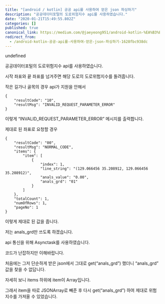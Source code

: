 ```yaml
---
title: "[android / kotlin] 공공 api를 사용하여 얻은 json 파싱하기"
description: "공공데이터포털의 도로위험지수 api를 사용하였습니다."
date: "2020-01-21T15:49:55.802Z"
categories: []
published: true
canonical_link: https://medium.com/@jaeyeong951/android-kotlin-%EA%B3%B5%EA%B3%B5-api%EB%A5%BC-%EC%82%AC%EC%9A%A9%ED%95%98%EC%97%AC-%EC%96%BB%EC%9D%80-json-%ED%8C%8C%EC%8B%B1%ED%95%98%EA%B8%B0-1628fbc938dc
redirect_from:
  - /android-kotlin-공공-api를-사용하여-얻은-json-파싱하기-1628fbc938dc
---
```


undefined

공공데이터포털의 도로위험지수 api를 사용하였습니다.

시작 좌표와 끝 좌표를 넘겨주면 해당 도로의 도로위험지수를 돌려줍니다.

작은 길가나 골목의 경우 api가 지원을 안해서

```
{
    "resultCode": "10",
    "resultMsg": "INVALID_REQUEST_PARAMETER_ERROR"
}
```

이렇게 “INVALID\_REQUEST\_PARAMETER\_ERROR” 메시지를 출력합니다.

제대로 된 좌표로 요청할 경우

```
{
    "resultCode": "00",
    "resultMsg": "NORMAL_CODE",
    "items": {
        "item": [
            {
                "index": 1,
                "line_string": "(129.066456 35.208912, 129.066456 35.208912)",
                "anals_value": "0.00",
                "anals_grd": "01"
            }
        ]
    },
    "totalCount": 1,
    "numOfRows": 1,
    "pageNo": 1
}
```

이렇게 제대로 된 값을 줍니다.

저는 anals\_grd만 쓰도록 하겠습니다.

api 통신을 위해 Asynctask를 사용하였습니다.

코드가 난잡하지만 이해바랍니다.

처음에는 그저 단순하게 받은 json에서 그대로 get(“anals\_grd”) 했더니 “anals\_grd” 값을 찾을 수 없답니다.

자세히 보니 items 하위에 item이 Array입니다.

그래서 item을 따로 JSONArray로 빼준 후 다시 get(“anals\_grd”) 하여 제대로 위험지수를 가져올 수 있었습니다.
